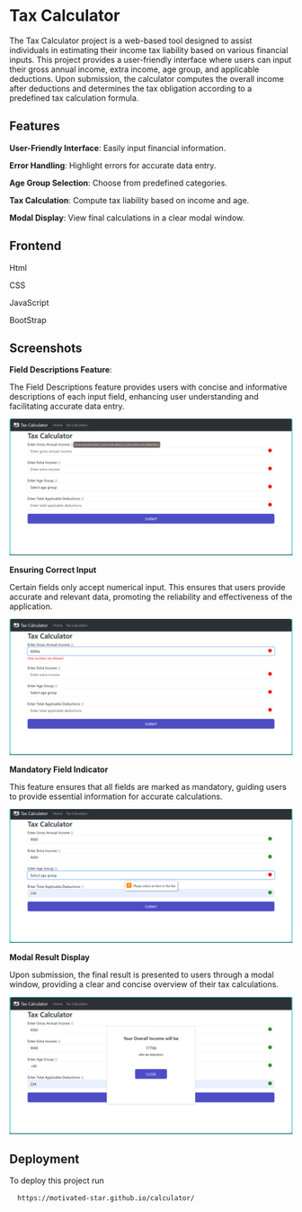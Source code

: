 # Tax Calculator

The Tax Calculator project is a web-based tool designed to assist individuals in estimating their income tax liability based on various financial inputs. This project provides a user-friendly interface where users can input their gross annual income, extra income, age group, and applicable deductions. Upon submission, the calculator computes the overall income after deductions and determines the tax obligation according to a predefined tax calculation formula.

## Features

**User-Friendly Interface**: Easily input financial information.

**Error Handling**: Highlight errors for accurate data entry.

**Age Group Selection**: Choose from predefined categories.

**Tax Calculation**: Compute tax liability based on income and age.

**Modal Display**: View final calculations in a clear modal window.

## Frontend

Html

CSS

JavaScript

BootStrap

## Screenshots

**Field Descriptions Feature**:

The Field Descriptions feature provides users with concise and informative descriptions of each input field, enhancing user understanding and facilitating accurate data entry.

![App Screenshot](https://github.com/motivated-star/calculator/blob/main/screenshots/Screenshot%20(168).png?raw=true)

**Ensuring Correct Input**

Certain fields only accept numerical input. This ensures that users provide accurate and relevant data, promoting the reliability and effectiveness of the application.

![App Screenshot](https://github.com/motivated-star/calculator/blob/main/screenshots/Screenshot%20(170).png?raw=true)

**Mandatory Field Indicator**

This feature ensures that all fields are marked as mandatory, guiding users to provide essential information for accurate calculations.

![App Screenshot](https://github.com/motivated-star/calculator/blob/main/screenshots/Screenshot%20(171).png?raw=true)

**Modal Result Display**

Upon submission, the final result is presented to users through a modal window, providing a clear and concise overview of their tax calculations.

![App Screenshot](https://github.com/motivated-star/calculator/blob/main/screenshots/Screenshot%20(172).png?raw=true)

## Deployment

To deploy this project run

```bash
  https://motivated-star.github.io/calculator/
```
